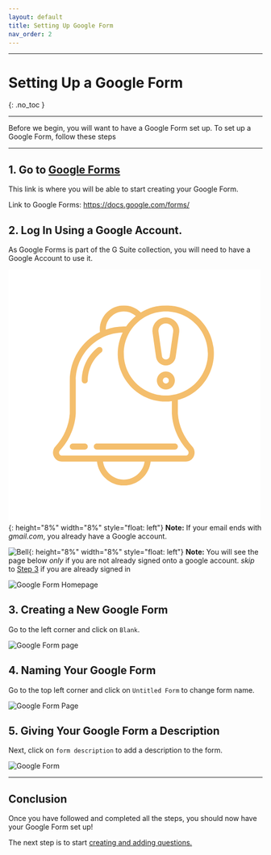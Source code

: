 ```yaml
---
layout: default
title: Setting Up Google Form
nav_order: 2
---
```



---

# Setting Up a Google Form

{: .no_toc }

---

Before we begin, you will want to have a Google Form set up. To set up a Google Form, follow these steps

---

## 1. Go to [Google Forms](https://docs.google.com/forms/)

This link is where you will be able to start creating your Google Form.

Link to Google Forms: https://docs.google.com/forms/

## 2. Log In Using a Google Account.

As Google Forms is part of the G Suite collection, you will need to have a Google Account to use it.

![Bell](../images/icons/bell.png){: height="8%" width="8%" style="float: left"}
**Note:** If your email ends with _gmail.com_, you already have a Google account.

![Bell](https://github.com/kevtrng/Google-Forms-Guide/blob/gh-pages/docs/images/icons/bell.png?raw=true){: height="8%" width="8%" style="float: left"}
**Note:** You will see the page below _only_ if you are not already signed onto a google account. _skip_ to [Step 3](#3-creating-new-google-form) if you are already signed in

![Google Form Homepage](https://github.com/kevtrng/Google-Forms-Guide/blob/gh-pages/docs/images/SettingUpGoogleForm/1_Google_login.png?raw=true)

## 3. Creating a New Google Form

Go to the left corner and click on `Blank`.

![Google Form page](https://github.com/kevtrng/Google-Forms-Guide/blob/gh-pages/docs/images/SettingUpGoogleForm/2_Google_Form_Homepage.png?raw=true)

## 4. Naming Your Google Form

Go to the top left corner and click on `Untitled Form` to change form name.

![Google Form Page](https://github.com/kevtrng/Google-Forms-Guide/blob/gh-pages/docs/images/SettingUpGoogleForm/3_Untitled_form1.png?raw=true)

## 5. Giving Your Google Form a Description

Next, click on `form description` to add a description to the form.

![Google Form](https://github.com/kevtrng/Google-Forms-Guide/blob/gh-pages/docs/images/SettingUpGoogleForm/4_Untitled_form2.png?raw=true)

---
## Conclusion

Once you have followed and completed all the steps, you should now have your Google Form set up!

The next step is to start [creating and adding questions.](../addQuestion/makingAQuestion.md)

